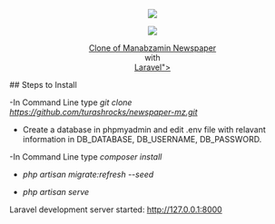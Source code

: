 <p align="center"><img src="https://www.mzamin.com/asset/images/logos.png"></p>
<p align="center"><img src="https://laravel.com/assets/img/components/logo-laravel.svg"></p>

<p align="center">
<a href="https://www.mzamin.com/">Clone of Manabzamin Newspaper</a><br/>
with<br/>
<a href="https://laravel.com/">Laravel"></a>
</p>
## Steps to Install

-In Command Line type
*git clone https://github.com/turashrocks/newspaper-mz.git*

- Create a database in phpmyadmin and edit .env file with relavant information in DB_DATABASE, DB_USERNAME, DB_PASSWORD.

-In Command Line type
*composer install*

- *php artisan migrate:refresh --seed*

- *php artisan serve*

Laravel development server started: <http://127.0.0.1:8000>
